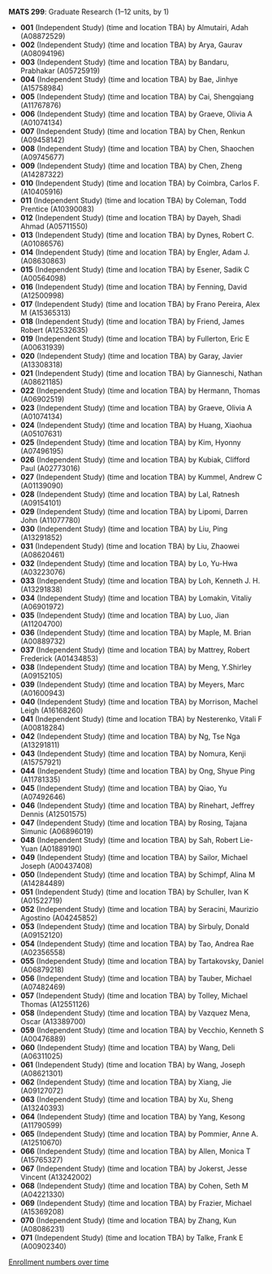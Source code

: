 **MATS 299**: Graduate Research (1–12 units, by 1)

- **001** (Independent Study) (time and location TBA) by Almutairi, Adah (A08872529)
- **002** (Independent Study) (time and location TBA) by Arya, Gaurav (A08094196)
- **003** (Independent Study) (time and location TBA) by Bandaru, Prabhakar (A05725919)
- **004** (Independent Study) (time and location TBA) by Bae, Jinhye (A15758984)
- **005** (Independent Study) (time and location TBA) by Cai, Shengqiang (A11767876)
- **006** (Independent Study) (time and location TBA) by Graeve, Olivia A (A01074134)
- **007** (Independent Study) (time and location TBA) by Chen, Renkun (A09458142)
- **008** (Independent Study) (time and location TBA) by Chen, Shaochen (A09745677)
- **009** (Independent Study) (time and location TBA) by Chen, Zheng (A14287322)
- **010** (Independent Study) (time and location TBA) by Coimbra, Carlos F. (A10405916)
- **011** (Independent Study) (time and location TBA) by Coleman, Todd Prentice (A10390083)
- **012** (Independent Study) (time and location TBA) by Dayeh, Shadi Ahmad (A05711550)
- **013** (Independent Study) (time and location TBA) by Dynes, Robert C. (A01086576)
- **014** (Independent Study) (time and location TBA) by Engler, Adam J. (A08630863)
- **015** (Independent Study) (time and location TBA) by Esener, Sadik C (A00564098)
- **016** (Independent Study) (time and location TBA) by Fenning, David (A12500998)
- **017** (Independent Study) (time and location TBA) by Frano Pereira, Alex M (A15365313)
- **018** (Independent Study) (time and location TBA) by Friend, James Robert (A12532635)
- **019** (Independent Study) (time and location TBA) by Fullerton, Eric E (A00631939)
- **020** (Independent Study) (time and location TBA) by Garay, Javier (A13308318)
- **021** (Independent Study) (time and location TBA) by Gianneschi, Nathan (A08621185)
- **022** (Independent Study) (time and location TBA) by Hermann, Thomas (A06902519)
- **023** (Independent Study) (time and location TBA) by Graeve, Olivia A (A01074134)
- **024** (Independent Study) (time and location TBA) by Huang, Xiaohua (A05107631)
- **025** (Independent Study) (time and location TBA) by Kim, Hyonny (A07496195)
- **026** (Independent Study) (time and location TBA) by Kubiak, Clifford Paul (A02773016)
- **027** (Independent Study) (time and location TBA) by Kummel, Andrew C (A01139090)
- **028** (Independent Study) (time and location TBA) by Lal, Ratnesh (A09154101)
- **029** (Independent Study) (time and location TBA) by Lipomi, Darren John (A11077780)
- **030** (Independent Study) (time and location TBA) by Liu, Ping (A13291852)
- **031** (Independent Study) (time and location TBA) by Liu, Zhaowei (A08620461)
- **032** (Independent Study) (time and location TBA) by Lo, Yu-Hwa (A03223076)
- **033** (Independent Study) (time and location TBA) by Loh, Kenneth J. H. (A13291838)
- **034** (Independent Study) (time and location TBA) by Lomakin, Vitaliy (A06901972)
- **035** (Independent Study) (time and location TBA) by Luo, Jian (A11204700)
- **036** (Independent Study) (time and location TBA) by Maple, M. Brian (A00889732)
- **037** (Independent Study) (time and location TBA) by Mattrey, Robert Frederick (A01434853)
- **038** (Independent Study) (time and location TBA) by Meng, Y.Shirley (A09152105)
- **039** (Independent Study) (time and location TBA) by Meyers, Marc (A01600943)
- **040** (Independent Study) (time and location TBA) by Morrison, Machel Leigh (A16168260)
- **041** (Independent Study) (time and location TBA) by Nesterenko, Vitali F (A00818284)
- **042** (Independent Study) (time and location TBA) by Ng, Tse Nga (A13291811)
- **043** (Independent Study) (time and location TBA) by Nomura, Kenji (A15757921)
- **044** (Independent Study) (time and location TBA) by Ong, Shyue Ping (A11781335)
- **045** (Independent Study) (time and location TBA) by Qiao, Yu (A07492646)
- **046** (Independent Study) (time and location TBA) by Rinehart, Jeffrey Dennis (A12501575)
- **047** (Independent Study) (time and location TBA) by Rosing, Tajana Simunic (A06896019)
- **048** (Independent Study) (time and location TBA) by Sah, Robert Lie-Yuan (A01889190)
- **049** (Independent Study) (time and location TBA) by Sailor, Michael Joseph (A00437408)
- **050** (Independent Study) (time and location TBA) by Schimpf, Alina M (A14284489)
- **051** (Independent Study) (time and location TBA) by Schuller, Ivan K (A01522719)
- **052** (Independent Study) (time and location TBA) by Seracini, Maurizio Agostino (A04245852)
- **053** (Independent Study) (time and location TBA) by Sirbuly, Donald (A09152120)
- **054** (Independent Study) (time and location TBA) by Tao, Andrea Rae (A02356558)
- **055** (Independent Study) (time and location TBA) by Tartakovsky, Daniel (A06879218)
- **056** (Independent Study) (time and location TBA) by Tauber, Michael (A07482469)
- **057** (Independent Study) (time and location TBA) by Tolley, Michael Thomas (A12551126)
- **058** (Independent Study) (time and location TBA) by Vazquez Mena, Oscar (A13389700)
- **059** (Independent Study) (time and location TBA) by Vecchio, Kenneth S (A00476889)
- **060** (Independent Study) (time and location TBA) by Wang, Deli (A06311025)
- **061** (Independent Study) (time and location TBA) by Wang, Joseph (A08621301)
- **062** (Independent Study) (time and location TBA) by Xiang, Jie (A09127072)
- **063** (Independent Study) (time and location TBA) by Xu, Sheng (A13240393)
- **064** (Independent Study) (time and location TBA) by Yang, Kesong (A11790599)
- **065** (Independent Study) (time and location TBA) by Pommier, Anne A. (A12510670)
- **066** (Independent Study) (time and location TBA) by Allen, Monica T (A15765327)
- **067** (Independent Study) (time and location TBA) by Jokerst, Jesse Vincent (A13242002)
- **068** (Independent Study) (time and location TBA) by Cohen, Seth M (A04221330)
- **069** (Independent Study) (time and location TBA) by Frazier, Michael (A15369208)
- **070** (Independent Study) (time and location TBA) by Zhang, Kun (A08086231)
- **071** (Independent Study) (time and location TBA) by Talke, Frank E (A00902340)

[Enrollment numbers over time](./MATS299.tsv)

